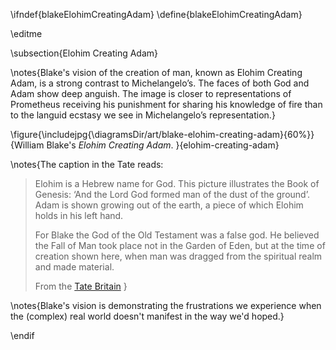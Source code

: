 \ifndef{blakeElohimCreatingAdam}
\define{blakeElohimCreatingAdam}

\editme

\subsection{Elohim Creating Adam}

\notes{Blake's vision of the creation of man, known as Elohim Creating Adam, is a strong contrast to Michelangelo’s. The faces of both God and Adam show deep anguish. The image is closer to representations of Prometheus receiving his punishment for sharing his knowledge of fire than to the languid ecstasy we see in Michelangelo’s representation.}

\figure{\includejpg{\diagramsDir/art/blake-elohim-creating-adam}{60%}}{William Blake's *Elohim Creating Adam*. }{elohim-creating-adam}

\notes{The caption in the Tate reads: 

>Elohim is a Hebrew name for God. This picture illustrates the Book of Genesis: ‘And the Lord God formed man of the dust of the ground’. Adam is shown growing out of the earth, a piece of which Elohim holds in his left hand.
>
> For Blake the God of the Old Testament was a false god. He believed the Fall of Man took place not in the Garden of Eden, but at the time of creation shown here, when man was dragged from the spiritual realm and made material.
>
> From the [Tate Britain](https://www.tate.org.uk/art/artworks/blake-elohim-creating-adam-n05055)
>}

\notes{Blake's vision is demonstrating the frustrations we experience when the (complex) real world doesn't manifest in the way we'd hoped.}

\endif
